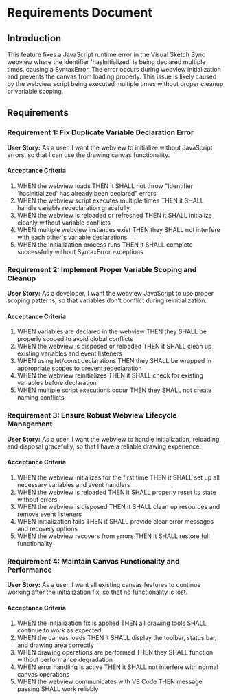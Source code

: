 # Requirements Document

## Introduction

This feature fixes a JavaScript runtime error in the Visual Sketch Sync webview where the identifier 'hasInitialized' is being declared multiple times, causing a SyntaxError. The error occurs during webview initialization and prevents the canvas from loading properly. This issue is likely caused by the webview script being executed multiple times without proper cleanup or variable scoping.

## Requirements

### Requirement 1: Fix Duplicate Variable Declaration Error

**User Story:** As a user, I want the webview to initialize without JavaScript errors, so that I can use the drawing canvas functionality.

#### Acceptance Criteria

1. WHEN the webview loads THEN it SHALL not throw "Identifier 'hasInitialized' has already been declared" errors
2. WHEN the webview script executes multiple times THEN it SHALL handle variable redeclaration gracefully
3. WHEN the webview is reloaded or refreshed THEN it SHALL initialize cleanly without variable conflicts
4. WHEN multiple webview instances exist THEN they SHALL not interfere with each other's variable declarations
5. WHEN the initialization process runs THEN it SHALL complete successfully without SyntaxError exceptions

### Requirement 2: Implement Proper Variable Scoping and Cleanup

**User Story:** As a developer, I want the webview JavaScript to use proper scoping patterns, so that variables don't conflict during reinitialization.

#### Acceptance Criteria

1. WHEN variables are declared in the webview THEN they SHALL be properly scoped to avoid global conflicts
2. WHEN the webview is disposed or reloaded THEN it SHALL clean up existing variables and event listeners
3. WHEN using let/const declarations THEN they SHALL be wrapped in appropriate scopes to prevent redeclaration
4. WHEN the webview reinitializes THEN it SHALL check for existing variables before declaration
5. WHEN multiple script executions occur THEN they SHALL not create naming conflicts

### Requirement 3: Ensure Robust Webview Lifecycle Management

**User Story:** As a user, I want the webview to handle initialization, reloading, and disposal gracefully, so that I have a reliable drawing experience.

#### Acceptance Criteria

1. WHEN the webview initializes for the first time THEN it SHALL set up all necessary variables and event handlers
2. WHEN the webview is reloaded THEN it SHALL properly reset its state without errors
3. WHEN the webview is disposed THEN it SHALL clean up resources and remove event listeners
4. WHEN initialization fails THEN it SHALL provide clear error messages and recovery options
5. WHEN the webview recovers from errors THEN it SHALL restore full functionality

### Requirement 4: Maintain Canvas Functionality and Performance

**User Story:** As a user, I want all existing canvas features to continue working after the initialization fix, so that no functionality is lost.

#### Acceptance Criteria

1. WHEN the initialization fix is applied THEN all drawing tools SHALL continue to work as expected
2. WHEN the canvas loads THEN it SHALL display the toolbar, status bar, and drawing area correctly
3. WHEN drawing operations are performed THEN they SHALL function without performance degradation
4. WHEN error handling is active THEN it SHALL not interfere with normal canvas operations
5. WHEN the webview communicates with VS Code THEN message passing SHALL work reliably